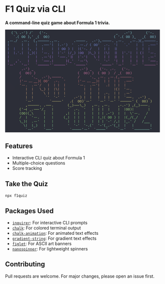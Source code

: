 # F1 Quiz via CLI

**A command-line quiz game about Formula 1 trivia.**

![CLI Screenshot](cli.png)

## Features

- Interactive CLI quiz about Formula 1
- Multiple-choice questions
- Score tracking

## Take the Quiz

```
npx f1quiz
```

## Packages Used

- [`inquirer`](https://www.npmjs.com/package/inquirer): For interactive CLI prompts
- [`chalk`](https://www.npmjs.com/package/chalk): For colored terminal output
- [`chalk-animation`](https://github.com/bokub/chalk-animation): For animated text effects
- [`gradient-string`](https://github.com/bokub/gradient-string): For gradient text effects
- [`figlet`](https://www.npmjs.com/package/figlet): For ASCII art banners
- [`nanospinner`](https://github.com/usmanyunusov/nanospinner): For lightweight spinners

## Contributing

Pull requests are welcome. For major changes, please open an issue first.
